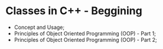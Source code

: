 # Classes in C++ - Beggining

- Concept and Usage;
- Principles of Object Oriented Programming (OOP) - Part 1;
- Principles of Object Oriented Programming (OOP) - Part 2;